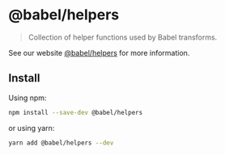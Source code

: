 # @babel/helpers

> Collection of helper functions used by Babel transforms.

See our website [@babel/helpers](https://babeljs.io/docs/en/babel-helpers) for more information.

## Install

Using npm:

```sh
npm install --save-dev @babel/helpers
```

or using yarn:

```sh
yarn add @babel/helpers --dev
```

